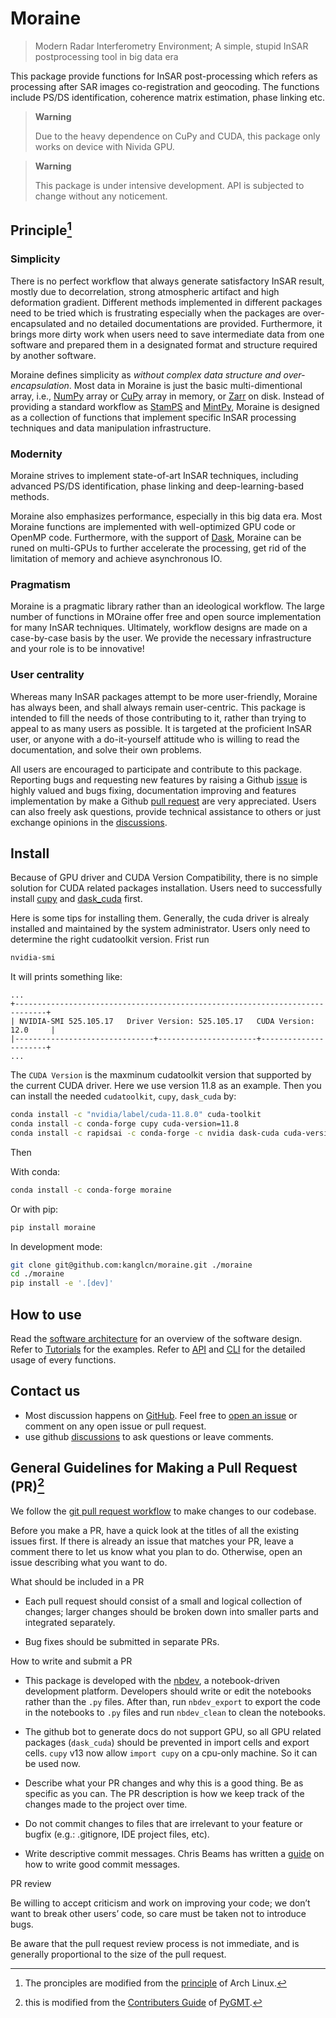 # Moraine

<!-- WARNING: THIS FILE WAS AUTOGENERATED! DO NOT EDIT! -->

> Modern Radar Interferometry Environment; A simple, stupid InSAR
> postprocessing tool in big data era

This package provide functions for InSAR post-processing which refers as
processing after SAR images co-registration and geocoding. The functions
include PS/DS identification, coherence matrix estimation, phase linking
etc.

<div>

> **Warning**
>
> Due to the heavy dependence on CuPy and CUDA, this package only works
> on device with Nivida GPU.

</div>

<div>

> **Warning**
>
> This package is under intensive development. API is subjected to
> change without any noticement.

</div>

## Principle[^1]

### Simplicity

There is no perfect workflow that always generate satisfactory InSAR
result, mostly due to decorrelation, strong atmospheric artifact and
high deformation gradient. Different methods implemented in different
packages need to be tried which is frustrating especially when the
packages are over-encapsulated and no detailed documentations are
provided. Furthermore, it brings more dirty work when users need to save
intermediate data from one software and prepared them in a designated
format and structure required by another software.

Moraine defines simplicity as *without complex data structure and
over-encapsulation*. Most data in Moraine is just the basic
multi-dimentional array, i.e., [NumPy](https://numpy.org/) array or
[CuPy](https://cupy.dev/) array in memory, or
[Zarr](https://zarr.readthedocs.io/en/stable/) on disk. Instead of
providing a standard workflow as
[StamPS](https://homepages.see.leeds.ac.uk/~earahoo/stamps/) and
[MintPy](https://mintpy.readthedocs.io/en/latest/), Moraine is designed
as a collection of functions that implement specific InSAR processing
techniques and data manipulation infrastructure.

### Modernity

Moraine strives to implement state-of-art InSAR techniques, including
advanced PS/DS identification, phase linking and deep-learning-based
methods.

Moraine also emphasizes performance, especially in this big data era.
Most Moraine functions are implemented with well-optimized GPU code or
OpenMP code. Furthermore, with the support of
[Dask](https://docs.dask.org/en/stable/), Moraine can be runed on
multi-GPUs to further accelerate the processing, get rid of the
limitation of memory and achieve asynchronous IO.

### Pragmatism

Moraine is a pragmatic library rather than an ideological workflow. The
large number of functions in MOraine offer free and open source
implementation for many InSAR techniques. Ultimately, workflow designs
are made on a case-by-case basis by the user. We provide the necessary
infrastructure and your role is to be innovative!

### User centrality

Whereas many InSAR packages attempt to be more user-friendly, Moraine
has always been, and shall always remain user-centric. This package is
intended to fill the needs of those contributing to it, rather than
trying to appeal to as many users as possible. It is targeted at the
proficient InSAR user, or anyone with a do-it-yourself attitude who is
willing to read the documentation, and solve their own problems.

All users are encouraged to participate and contribute to this package.
Reporting bugs and requesting new features by raising a Github
[issue](https://github.com/kanglcn/moraine/issues) is highly valued and
bugs fixing, documentation improving and features implementation by make
a Github [pull request](https://github.com/kanglcn/moraine/pulls) are
very appreciated. Users can also freely ask questions, provide technical
assistance to others or just exchange opinions in the
[discussions](https://github.com/kanglcn/moraine/discussions).

## Install

Because of GPU driver and CUDA Version Compatibility, there is no simple
solution for CUDA related packages installation. Users need to
successfully install
[cupy](https://docs.cupy.dev/en/stable/install.html#installation) and
[dask_cuda](https://docs.rapids.ai/api/dask-cuda/stable/) first.

Here is some tips for installing them. Generally, the cuda driver is
alrealy installed and maintained by the system administrator. Users only
need to determine the right cudatoolkit version. Frist run

``` bash
nvidia-smi
```

It will prints something like:

    ...
    +-----------------------------------------------------------------------------+
    | NVIDIA-SMI 525.105.17   Driver Version: 525.105.17   CUDA Version: 12.0     |
    |-------------------------------+----------------------+----------------------+
    ...

The `CUDA Version` is the maxminum cudatoolkit version that supported by
the current CUDA driver. Here we use version 11.8 as an example. Then
you can install the needed `cudatoolkit`, `cupy`, `dask_cuda` by:

``` bash
conda install -c "nvidia/label/cuda-11.8.0" cuda-toolkit
conda install -c conda-forge cupy cuda-version=11.8
conda install -c rapidsai -c conda-forge -c nvidia dask-cuda cuda-version=11.8
```

Then

With conda:

``` bash
conda install -c conda-forge moraine
```

Or with pip:

``` bash
pip install moraine
```

In development mode:

``` bash
git clone git@github.com:kanglcn/moraine.git ./moraine
cd ./moraine
pip install -e '.[dev]'
```

## How to use

Read the [software
architecture](./Introduction/software_architecture.ipynb) for an
overview of the software design. Refer to [Tutorials](./Tutorials) for
the examples. Refer to [API](./API/) and [CLI](./CLI) for the detailed
usage of every functions.

## Contact us

- Most discussion happens on
  [GitHub](https://github.com/kanglcn/moraine). Feel free to [open an
  issue](https://github.com/kanglcn/moraine/issues/new) or comment on
  any open issue or pull request.
- use github
  [discussions](https://github.com/kanglcn/moraine/discussions) to ask
  questions or leave comments.

## General Guidelines for Making a Pull Request (PR)[^2]

We follow the [git pull request
workflow](https://www.asmeurer.com/git-workflow/) to make changes to our
codebase.

Before you make a PR, have a quick look at the titles of all the
existing issues first. If there is already an issue that matches your
PR, leave a comment there to let us know what you plan to do. Otherwise,
open an issue describing what you want to do.

What should be included in a PR

- Each pull request should consist of a small and logical collection of
  changes; larger changes should be broken down into smaller parts and
  integrated separately.

- Bug fixes should be submitted in separate PRs.

How to write and submit a PR

- This package is developed with the [nbdev](https://nbdev.fast.ai/), a
  notebook-driven development platform. Developers should write or edit
  the notebooks rather than the `.py` files. After than, run
  `nbdev_export` to export the code in the notebooks to `.py` files and
  run `nbdev_clean` to clean the notebooks.

- The github bot to generate docs do not support GPU, so all GPU related
  packages (`dask_cuda`) should be prevented in import cells and export
  cells. `cupy` v13 now allow `import cupy` on a cpu-only machine. So it
  can be used now.

- Describe what your PR changes and why this is a good thing. Be as
  specific as you can. The PR description is how we keep track of the
  changes made to the project over time.

- Do not commit changes to files that are irrelevant to your feature or
  bugfix (e.g.: .gitignore, IDE project files, etc).

- Write descriptive commit messages. Chris Beams has written a
  [guide](https://cbea.ms/git-commit/) on how to write good commit
  messages.

PR review

Be willing to accept criticism and work on improving your code; we don’t
want to break other users’ code, so care must be taken not to introduce
bugs.

Be aware that the pull request review process is not immediate, and is
generally proportional to the size of the pull request.

[^1]: The pronciples are modified from the
    [principle](https://wiki.archlinux.org/title/Arch_Linux) of Arch
    Linux.

[^2]: this is modified from the [Contributers
    Guide](https://www.pygmt.org/latest/contributing.html) of
    [PyGMT](https://www.pygmt.org/latest/index.html).
